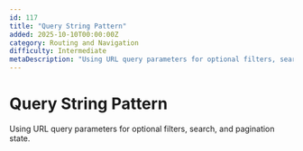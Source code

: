 ```yaml
---
id: 117
title: "Query String Pattern"
added: 2025-10-10T00:00:00Z
category: Routing and Navigation
difficulty: Intermediate
metaDescription: "Using URL query parameters for optional filters, search, and pagination state."
---
```


# Query String Pattern

Using URL query parameters for optional filters, search, and pagination state.
